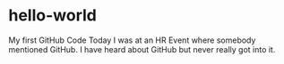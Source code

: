 # hello-world
My first GitHub Code
Today I was at an HR Event where somebody mentioned GitHub. I have heard about GitHub but never really got into it. 
